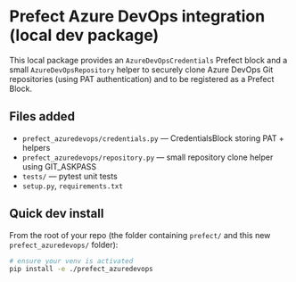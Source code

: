 # Prefect Azure DevOps integration (local dev package)

This local package provides an `AzureDevOpsCredentials` Prefect block and a small
`AzureDevOpsRepository` helper to securely clone Azure DevOps Git repositories
(using PAT authentication) and to be registered as a Prefect Block.

## Files added
- `prefect_azuredevops/credentials.py` — CredentialsBlock storing PAT + helpers
- `prefect_azuredevops/repository.py` — small repository clone helper using GIT_ASKPASS
- `tests/` — pytest unit tests
- `setup.py`, `requirements.txt`

## Quick dev install
From the root of your repo (the folder containing `prefect/` and this new `prefect_azuredevops/` folder):

```bash
# ensure your venv is activated
pip install -e ./prefect_azuredevops
